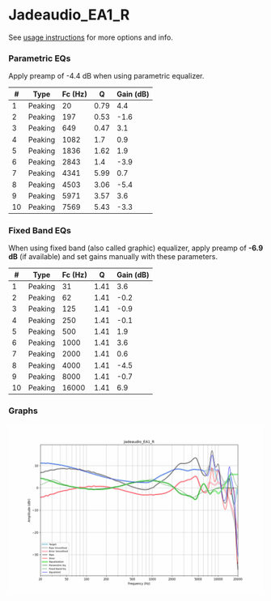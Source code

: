 # Jadeaudio_EA1_R
See [usage instructions](https://github.com/jaakkopasanen/AutoEq#usage) for more options and info.

### Parametric EQs
Apply preamp of -4.4 dB when using parametric equalizer.

|   # | Type    |   Fc (Hz) |    Q |   Gain (dB) |
|-----|---------|-----------|------|-------------|
|   1 | Peaking |        20 | 0.79 |         4.4 |
|   2 | Peaking |       197 | 0.53 |        -1.6 |
|   3 | Peaking |       649 | 0.47 |         3.1 |
|   4 | Peaking |      1082 | 1.7  |         0.9 |
|   5 | Peaking |      1836 | 1.62 |         1.9 |
|   6 | Peaking |      2843 | 1.4  |        -3.9 |
|   7 | Peaking |      4341 | 5.99 |         0.7 |
|   8 | Peaking |      4503 | 3.06 |        -5.4 |
|   9 | Peaking |      5971 | 3.57 |         3.6 |
|  10 | Peaking |      7569 | 5.43 |        -3.3 |

### Fixed Band EQs
When using fixed band (also called graphic) equalizer, apply preamp of **-6.9 dB** (if available) and set gains manually with these parameters.

|   # | Type    |   Fc (Hz) |    Q |   Gain (dB) |
|-----|---------|-----------|------|-------------|
|   1 | Peaking |        31 | 1.41 |         3.6 |
|   2 | Peaking |        62 | 1.41 |        -0.2 |
|   3 | Peaking |       125 | 1.41 |        -0.9 |
|   4 | Peaking |       250 | 1.41 |        -0.1 |
|   5 | Peaking |       500 | 1.41 |         1.9 |
|   6 | Peaking |      1000 | 1.41 |         3.6 |
|   7 | Peaking |      2000 | 1.41 |         0.6 |
|   8 | Peaking |      4000 | 1.41 |        -4.5 |
|   9 | Peaking |      8000 | 1.41 |        -0.7 |
|  10 | Peaking |     16000 | 1.41 |         6.9 |

### Graphs
![](./Jadeaudio_EA1_R.png)

